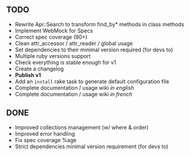 ## TODO

- Rewrite Api::Search to transform find_by* methods in class methods
- Implement WebMock for Specs
- Correct spec coverage (90+)
- Clean attr_accessor / attr_reader / global usage
- Set dependencies to their minimal version required (for devs to)
- Multiple ruby versions support
- Check everything is stable enough for v1
- Create a changelog
- __Publish v1__
- Add an `install` rake task to generate default configuration file
- Complete documentation / usage wiki _in english_
- Complete documentation / usage wiki _in french_


## DONE

- Improved collections management (w/ where & order)
- Improved error handling
- Fix spec coverage %age
- Strict dependencies minimal version requirement (for devs to)
